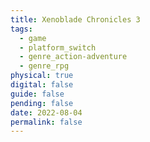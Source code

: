 ```yaml
---
title: Xenoblade Chronicles 3
tags:
  - game
  - platform_switch
  - genre_action-adventure
  - genre_rpg
physical: true
digital: false
guide: false
pending: false
date: 2022-08-04
permalink: false
---
```

